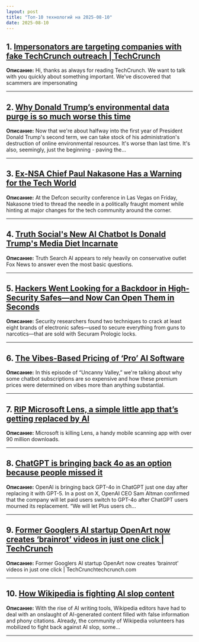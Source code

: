 ```yaml
---
layout: post
title: "Топ-10 технологий на 2025-08-10"
date: 2025-08-10
---
```


## 1. [Impersonators are targeting companies with fake TechCrunch outreach | TechCrunch](https://techcrunch.com/2025/08/08/impersonators-are-targeting-companies-with-fake-techcrunch-outreach/)

**Описание:** Hi, thanks as always for reading TechCrunch. We want to talk with you quickly about something important. We've discovered that scammers are impersonating

---

## 2. [Why Donald Trump’s environmental data purge is so much worse this time](https://www.theverge.com/science/757084/data-purge-climate-change-environmental-justice-trump)

**Описание:** Now that we're about halfway into the first year of President Donald Trump's second term, we can take stock of his administration's destruction of online environmental resources. It's worse than last time. It's also, seemingly, just the beginning - paving the…

---

## 3. [Ex-NSA Chief Paul Nakasone Has a Warning for the Tech World](https://www.wired.com/story/ex-nsa-chief-paul-nakasone-has-a-warning-for-the-tech-world/)

**Описание:** At the Defcon security conference in Las Vegas on Friday, Nakasone tried to thread the needle in a politically fraught moment while hinting at major changes for the tech community around the corner.

---

## 4. [Truth Social's New AI Chatbot Is Donald Trump's Media Diet Incarnate](https://www.wired.com/story/i-fear-truth-search-ai-might-be-biased-but-it-says-it-isnt/)

**Описание:** Truth Search AI appears to rely heavily on conservative outlet Fox News to answer even the most basic questions.

---

## 5. [Hackers Went Looking for a Backdoor in High-Security Safes—and Now Can Open Them in Seconds](https://www.wired.com/story/securam-prologic-safe-lock-backdoor-exploits/)

**Описание:** Security researchers found two techniques to crack at least eight brands of electronic safes—used to secure everything from guns to narcotics—that are sold with Securam Prologic locks.

---

## 6. [The Vibes-Based Pricing of ‘Pro’ AI Software](https://www.wired.com/story/uncanny-valley-podcast-vibes-based-pricing-pro-ai-software/)

**Описание:** In this episode of “Uncanny Valley,” we're talking about why some chatbot subscriptions are so expensive and how these premium prices were determined on vibes more than anything substantial.

---

## 7. [RIP Microsoft Lens, a simple little app that’s getting replaced by AI](https://techcrunch.com/2025/08/08/rip-microsoft-lens-a-simple-little-app-thats-getting-replaced-by-ai/)

**Описание:** Microsoft is killing Lens, a handy mobile scanning app with over 90 million downloads.

---

## 8. [ChatGPT is bringing back 4o as an option because people missed it](https://www.theverge.com/news/756980/openai-chatgpt-users-mourn-gpt-5-4o)

**Описание:** OpenAI is bringing back GPT-4o in ChatGPT just one day after replacing it with GPT-5. In a post on X, OpenAI CEO Sam Altman confirmed that the company will let paid users switch to GPT-4o after ChatGPT users mourned its replacement. “We will let Plus users ch…

---

## 9. [Former Googlers AI startup OpenArt now creates ‘brainrot’ videos in just one click | TechCrunch](https://techcrunch.com/2025/08/08/former-googlers-ai-startup-openart-now-creates-brainrot-videos-in-just-one-click/)

**Описание:** Former Googlers AI startup OpenArt now creates ‘brainrot’ videos in just one click | TechCrunchtechcrunch.com

---

## 10. [How Wikipedia is fighting AI slop content](https://www.theverge.com/report/756810/wikipedia-ai-slop-policies-community-speedy-deletion)

**Описание:** With the rise of AI writing tools, Wikipedia editors have had to deal with an onslaught of AI-generated content filled with false information and phony citations. Already, the community of Wikipedia volunteers has mobilized to fight back against AI slop, some…

---


